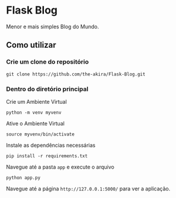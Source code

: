 # Flask Blog

Menor e mais simples Blog do Mundo.

## Como utilizar

### Crie um clone do repositório

```
git clone https://github.com/the-akira/Flask-Blog.git
```

### Dentro do diretório principal

Crie um Ambiente Virtual

```
python -m venv myvenv
```

Ative o Ambiente Virtual

```
source myvenv/bin/activate
```

Instale as dependências necessárias

```
pip install -r requirements.txt
```

Navegue até a pasta `app` e execute o arquivo

```
python app.py
```

Navegue até a página `http://127.0.0.1:5000/` para ver a aplicação.
